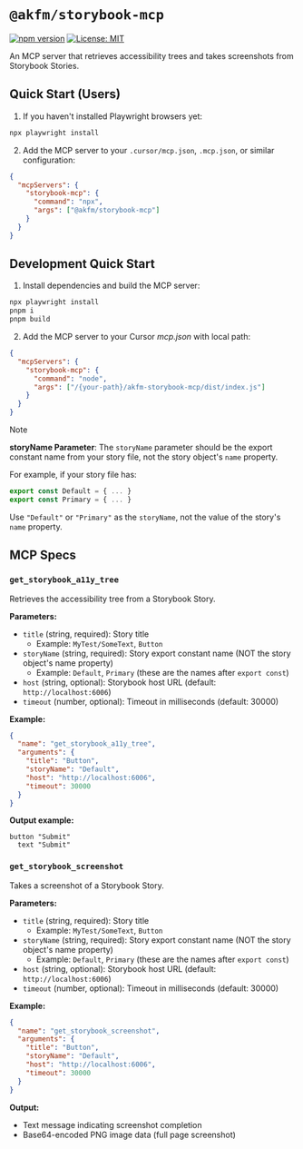 # `@akfm/storybook-mcp`

[![npm version](https://badge.fury.io/js/@akfm%2Fstorybook-mcp.svg)](https://badge.fury.io/js/@akfm%2Fstorybook-mcp)
[![License: MIT](https://img.shields.io/badge/License-MIT-yellow.svg)](https://opensource.org/licenses/MIT)


An MCP server that retrieves accessibility trees and takes screenshots from Storybook Stories.

## Quick Start (Users)

1. If you haven't installed Playwright browsers yet:

```bash
npx playwright install
```

2. Add the MCP server to your `.cursor/mcp.json`, `.mcp.json`, or similar configuration:

```json
{
  "mcpServers": {
    "storybook-mcp": {
      "command": "npx",
      "args": ["@akfm/storybook-mcp"]
    }
  }
}
```

## Development Quick Start

1. Install dependencies and build the MCP server:

```bash
npx playwright install
pnpm i
pnpm build
```

2. Add the MCP server to your Cursor _mcp.json_ with local path:

```json
{
  "mcpServers": {
    "storybook-mcp": {
      "command": "node",
      "args": ["/{your-path}/akfm-storybook-mcp/dist/index.js"]
    }
  }
}
```

> [!NOTE]
> **storyName Parameter**: The `storyName` parameter should be the export constant name from your story file, not the story object's `name` property. 
> 
> For example, if your story file has:
> ```typescript
> export const Default = { ... }
> export const Primary = { ... }
> ```
> 
> Use `"Default"` or `"Primary"` as the `storyName`, not the value of the story's `name` property.

## MCP Specs

### `get_storybook_a11y_tree`

Retrieves the accessibility tree from a Storybook Story.

**Parameters:**
- `title` (string, required): Story title
  - Example: `MyTest/SomeText`, `Button`
- `storyName` (string, required): Story export constant name (NOT the story object's name property)
  - Example: `Default`, `Primary` (these are the names after `export const`)
- `host` (string, optional): Storybook host URL (default: `http://localhost:6006`)
- `timeout` (number, optional): Timeout in milliseconds (default: 30000)

**Example:**
```json
{
  "name": "get_storybook_a11y_tree",
  "arguments": {
    "title": "Button",
    "storyName": "Default",
    "host": "http://localhost:6006",
    "timeout": 30000
  }
}
```

**Output example:**
```
button "Submit"
  text "Submit"
```

### `get_storybook_screenshot`

Takes a screenshot of a Storybook Story.

**Parameters:**
- `title` (string, required): Story title
  - Example: `MyTest/SomeText`, `Button`
- `storyName` (string, required): Story export constant name (NOT the story object's name property)
  - Example: `Default`, `Primary` (these are the names after `export const`)
- `host` (string, optional): Storybook host URL (default: `http://localhost:6006`)
- `timeout` (number, optional): Timeout in milliseconds (default: 30000)

**Example:**
```json
{
  "name": "get_storybook_screenshot",
  "arguments": {
    "title": "Button",
    "storyName": "Default",
    "host": "http://localhost:6006",
    "timeout": 30000
  }
}
```

**Output:**
- Text message indicating screenshot completion
- Base64-encoded PNG image data (full page screenshot)